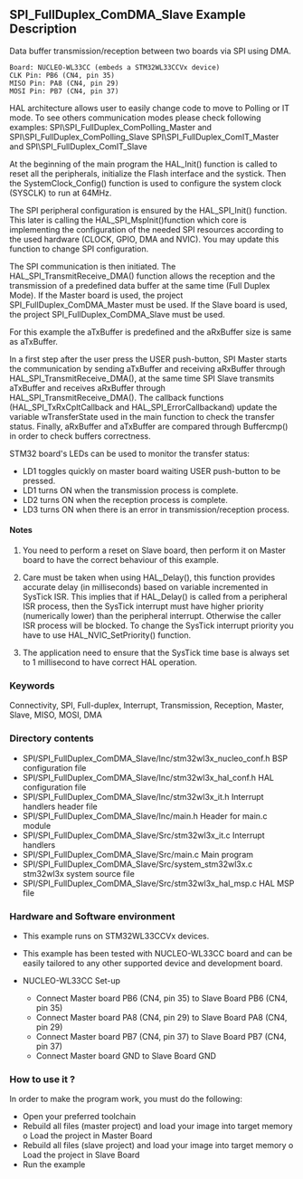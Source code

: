 ## <b>SPI_FullDuplex_ComDMA_Slave Example Description</b>

Data buffer transmission/reception between two boards via SPI using DMA.

	Board: NUCLEO-WL33CC (embeds a STM32WL33CCVx device)
    CLK Pin: PB6 (CN4, pin 35)
    MISO Pin: PA8 (CN4, pin 29)
    MOSI Pin: PB7 (CN4, pin 37)

HAL architecture allows user to easily change code to move to Polling or IT 
mode. To see others communication modes please check following examples:
SPI\SPI_FullDuplex_ComPolling_Master and SPI\SPI_FullDuplex_ComPolling_Slave
SPI\SPI_FullDuplex_ComIT_Master and SPI\SPI_FullDuplex_ComIT_Slave

At the beginning of the main program the HAL_Init() function is called to reset 
all the peripherals, initialize the Flash interface and the systick.
Then the SystemClock_Config() function is used to configure the system
clock (SYSCLK) to run at 64MHz.

The SPI peripheral configuration is ensured by the HAL_SPI_Init() function.
This later is calling the HAL_SPI_MspInit()function which core is implementing
the configuration of the needed SPI resources according to the used hardware (CLOCK, 
GPIO, DMA and NVIC). You may update this function to change SPI configuration.

The SPI communication is then initiated.
The HAL_SPI_TransmitReceive_DMA() function allows the reception and the 
transmission of a predefined data buffer at the same time (Full Duplex Mode). 
If the Master board is used, the project SPI_FullDuplex_ComDMA_Master must be used.
If the Slave board is used, the project SPI_FullDuplex_ComDMA_Slave must be used.

For this example the aTxBuffer is predefined and the aRxBuffer size is same as aTxBuffer.

In a first step after the user press the USER push-button, SPI Master starts the 
communication by sending aTxBuffer and receiving aRxBuffer through 
HAL_SPI_TransmitReceive_DMA(), at the same time SPI Slave transmits aTxBuffer 
and receives aRxBuffer through HAL_SPI_TransmitReceive_DMA(). 
The callback functions (HAL_SPI_TxRxCpltCallback and HAL_SPI_ErrorCallbackand) update 
the variable wTransferState used in the main function to check the transfer status.
Finally, aRxBuffer and aTxBuffer are compared through Buffercmp() in order to 
check buffers correctness.  

STM32 board's LEDs can be used to monitor the transfer status:
 - LD1 toggles quickly on master board waiting USER push-button to be pressed.
 - LD1 turns ON when the transmission process is complete.
 - LD2 turns ON when the reception process is complete.
 - LD3 turns ON when there is an error in transmission/reception process.  

#### <b>Notes</b>

 1. You need to perform a reset on Slave board, then perform it on Master board
      to have the correct behaviour of this example.
      
 2. Care must be taken when using HAL_Delay(), this function provides accurate delay (in milliseconds)
      based on variable incremented in SysTick ISR. This implies that if HAL_Delay() is called from
      a peripheral ISR process, then the SysTick interrupt must have higher priority (numerically lower)
      than the peripheral interrupt. Otherwise the caller ISR process will be blocked.
      To change the SysTick interrupt priority you have to use HAL_NVIC_SetPriority() function.
      
 3. The application need to ensure that the SysTick time base is always set to 1 millisecond
      to have correct HAL operation.

### <b>Keywords</b>

Connectivity, SPI, Full-duplex, Interrupt, Transmission, Reception, Master, Slave, MISO, MOSI, DMA

### <b>Directory contents</b> 

  - SPI/SPI_FullDuplex_ComDMA_Slave/Inc/stm32wl3x_nucleo_conf.h     BSP configuration file
  - SPI/SPI_FullDuplex_ComDMA_Slave/Inc/stm32wl3x_hal_conf.h   HAL configuration file
  - SPI/SPI_FullDuplex_ComDMA_Slave/Inc/stm32wl3x_it.h         Interrupt handlers header file
  - SPI/SPI_FullDuplex_ComDMA_Slave/Inc/main.h                 Header for main.c module  
  - SPI/SPI_FullDuplex_ComDMA_Slave/Src/stm32wl3x_it.c         Interrupt handlers
  - SPI/SPI_FullDuplex_ComDMA_Slave/Src/main.c                 Main program
  - SPI/SPI_FullDuplex_ComDMA_Slave/Src/system_stm32wl3x.c     stm32wl3x system source file
  - SPI/SPI_FullDuplex_ComDMA_Slave/Src/stm32wl3x_hal_msp.c    HAL MSP file

### <b>Hardware and Software environment</b> 

  - This example runs on STM32WL33CCVx devices.

  - This example has been tested with NUCLEO-WL33CC board and can be
    easily tailored to any other supported device and development board.

  - NUCLEO-WL33CC Set-up
    - Connect Master board PB6 (CN4, pin 35) to Slave Board PB6 (CN4, pin 35)
    - Connect Master board PA8 (CN4, pin 29) to Slave Board PA8 (CN4, pin 29)
    - Connect Master board PB7 (CN4, pin 37) to Slave Board PB7 (CN4, pin 37)
    - Connect Master board GND  to Slave Board GND

### <b>How to use it ?</b>

In order to make the program work, you must do the following:

 - Open your preferred toolchain 
 - Rebuild all files (master project) and load your image into target memory
    o Load the project in Master Board
 - Rebuild all files (slave project) and load your image into target memory
    o Load the project in Slave Board
 - Run the example

 
